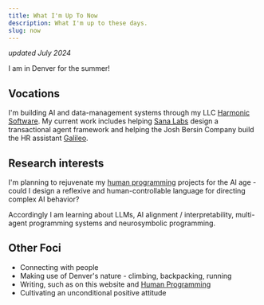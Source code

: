 ```yaml
---
title: What I'm Up To Now
description: What I'm up to these days.
slug: now
---
```

_updated July 2024_

I am in Denver for the summer!

<script src="https://static.elfsight.com/platform/platform.js" data-use-service-core defer></script>
<div class="elfsight-app-9302016d-ba42-4568-9fa2-1b562bdec404" data-elfsight-app-lazy></div>

## Vocations
I'm building AI and data-management systems through my LLC [Harmonic Software](https://harmonic.so/). My current work includes helping [Sana Labs](https://sana.ai/) design a transactional agent framework and helping the Josh Bersin Company build the HR assistant [Galileo](https://sanalabs.com/galileo).

## Research interests
I'm planning to rejuvenate my [human programming](/human-programming) projects for the AI age - could I design a reflexive and human-controllable language for directing complex AI behavior?

Accordingly I am learning about LLMs, AI alignment / interpretability, multi-agent programming systems and neurosymbolic programming.

## Other Foci
- Connecting with people
- Making use of Denver's nature - climbing, backpacking, running
- Writing, such as on this website and [Human Programming](https://humanprogramming.substack.com)
- Cultivating an unconditional positive attitude